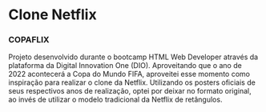 # Clone Netflix

<h3>COPAFLIX</h3>
Projeto desenvolvido durante o bootcamp HTML Web Developer através da plataforma da Digital Innovation One (DIO). Aproveitando que o ano de 2022 acontecerá a Copa do Mundo FIFA, aproveitei esse momento como inspiração para realizar o clone da Netflix. Utilizando os posters oficiais de seus respectivos anos de realização, optei por deixar no formato original, ao invés de utilizar o modelo tradicional da Netflix de retângulos.

